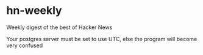 hn-weekly
=========

Weekly digest of the best of Hacker News

Your postgres server must be set to use UTC, else the program will become very confused
